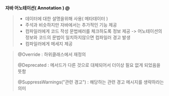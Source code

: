  **자바 어노테이션( Annotation ) @** 
 
> - 데이터에 대한 설명을위해 사용( 메타데이터 )
> - 주석과 비슷하지만 자바에서는 추가적인 기능 제공
> - 컴파일러에게 코드 작성 문법에러를 체크하도록 정보 제공 -> 어노테이션의 정보와 코드의 문법이 일치하지않으면 컴파일러 경고 발생
> - 컴파일러에게 메세지 제공

> @Override : 하위클래스에서 재정의
>
> @Deprecated : 메서드가 다른 것으로 대체되어서 더이상 필요 없게 되었음을 뜻함
>
> @SuppressWarnings("관련 경고") : 해당하는 관련 경고 메시지를 생략하라는 의미
